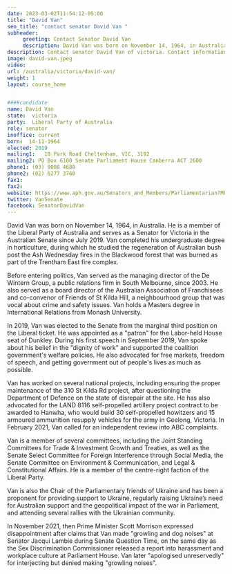 ```yaml
---
date: 2023-03-02T11:54:12-05:00
title: "David Van"
seo_title: "contact senator David Van "
subheader:
     greeting: Contact Senator David Van
     description: David Van was born on November 14, 1964, in Australia. He is a member of the Liberal Party of Australia and serves as a Senator for Victoria in the Australian Senate since July 2019. 
description: Contact senator David Van of victoria. Contact information for David Van includes email address, phone number, and mailing address.
image: david-van.jpeg
video:
url: /australia/victoria/david-van/
weight: 1
layout: course_home


####candidate
name: David Van
state:	victoria
party:	Liberal Party of Australia
role: senator
inoffice: current
born:  14-11-1964
elected: 2019
mailing1:	18 Park Road Cheltenham, VIC, 3192
mailing2: PO Box 6100 Senate Parliament House Canberra ACT 2600
phone1:	(03) 9008 4688
phone2: (02) 6277 3760
fax1:
fax2:
website: https://www.aph.gov.au/Senators_and_Members/Parliamentarian?MPID=283601
twitter: VanSenate
facebook: SenatorDavidVan
---
```

David Van was born on November 14, 1964, in Australia. He is a member of the Liberal Party of Australia and serves as a Senator for Victoria in the Australian Senate since July 2019. Van completed his undergraduate degree in horticulture, during which he studied the regeneration of Australian bush post the Ash Wednesday fires in the Blackwood forest that was burned as part of the Trentham East fire complex.

Before entering politics, Van served as the managing director of the De Wintern Group, a public relations firm in South Melbourne, since 2003. He also served as a board director of the Australian Association of Franchisees and co-convenor of Friends of St Kilda Hill, a neighbourhood group that was vocal about crime and safety issues. Van holds a Masters degree in International Relations from Monash University.

In 2019, Van was elected to the Senate from the marginal third position on the Liberal ticket. He was appointed as a "patron" for the Labor-held House seat of Dunkley. During his first speech in September 2019, Van spoke about his belief in the "dignity of work" and supported the coalition government's welfare policies. He also advocated for free markets, freedom of speech, and getting government out of people's lives as much as possible.

Van has worked on several national projects, including ensuring the proper maintenance of the 310 St Kilda Rd project, after questioning the Department of Defence on the state of disrepair at the site. He has also advocated for the LAND 8116 self-propelled artillery project contract to be awarded to Hanwha, who would build 30 self-propelled howitzers and 15 armoured ammunition resupply vehicles for the army in Geelong, Victoria. In February 2021, Van called for an independent review into ABC complaints.

Van is a member of several committees, including the Joint Standing Committees for Trade & Investment Growth and Treaties, as well as the Senate Select Committee for Foreign Interference through Social Media, the Senate Committee on Environment & Communication, and Legal & Constitutional Affairs. He is a member of the centre-right faction of the Liberal Party.

Van is also the Chair of the Parliamentary friends of Ukraine and has been a proponent for providing support to Ukraine, regularly raising Ukraine’s need for Australian support and the geopolitical impact of the war in Parliament, and attending several rallies with the Ukrainian community.

In November 2021, then Prime Minister Scott Morrison expressed disappointment after claims that Van made "growling and dog noises" at Senator Jacqui Lambie during Senate Question Time, on the same day as the Sex Discrimination Commissioner released a report into harassment and workplace culture at Parliament House. Van later "apologised unreservedly" for interjecting but denied making "growling noises".